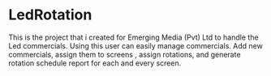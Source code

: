 # LedRotation
This is the project that i created for Emerging Media (Pvt) Ltd to handle the Led commercials. Using this user can easily manage commercials. Add new commercials, assign them to screens , assign rotations, and generate rotation schedule report for each and every screen.  
